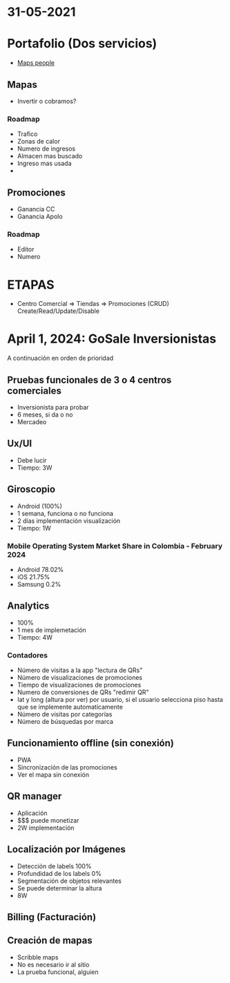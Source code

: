 # 31-05-2021

# Portafolio (Dos servicios)
- [Maps people](https://www.mapspeople.com/)

## Mapas 
- Invertir o cobramos?

### Roadmap
- Trafico 
- Zonas de calor
- Numero de ingresos
- Almacen mas buscado
- Ingreso mas usada
- 


## Promociones
- Ganancia CC
- Ganancia Apolo


### Roadmap
- Editor 
- Numero

# ETAPAS
- Centro Comercial => Tiendas => Promociones (CRUD) Create/Read/Update/Disable

# April 1, 2024: GoSale Inversionistas
A continuación en orden de prioridad

## Pruebas funcionales de 3 o 4 centros comerciales
- Inversionista para probar
- 6 meses, si da o no
- Mercadeo

## Ux/UI
- Debe lucir 
- Tiempo: 3W

## Giroscopio
- Android (100%)
- 1 semana, funciona o no funciona
- 2 días implementación visualización
- Tiempo: 1W

### Mobile Operating System Market Share in Colombia - February 2024
-  Android	78.02%
- iOS	21.75%
- Samsung	0.2%

## Analytics
- 100%
- 1 mes de implemetación 
- Tiempo: 4W

### Contadores
- Número de visitas a la app "lectura de QRs"
- Número de visualizaciones de promociones
- Tiempo de visualizaciones de promociones
- Numero de conversiones de QRs "redimir QR"
- lat y long (altura por ver) por usuario, si el usuario selecciona piso hasta que se implemente automaticamente
- Número de visitas por categorías
- Número de búsquedas por marca

## Funcionamiento offline (sin conexión)
- PWA 
- Sincronización de las promociones
- Ver el mapa sin conexión

## QR manager
- Aplicación 
- $$$ puede monetizar
- 2W implementación

## Localización por Imágenes
- Detección de labels 100%
- Profundidad de los labels 0%
- Segmentación de objetos relevantes
- Se puede determinar la altura
- 8W


## Billing (Facturación)

## Creación de mapas
- Scribble maps
- No es necesario ir al sitio
- La prueba funcional, alguien 

